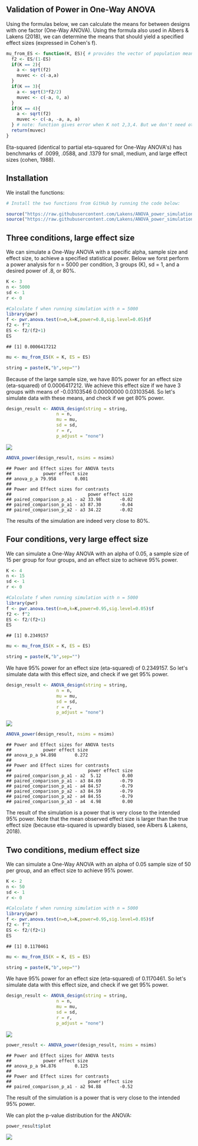 
Validation of Power in One-Way ANOVA
------------------------------------

Using the formulas below, we can calculate the means for between designs with one factor (One-Way ANOVA). Using the formula also used in Albers & Lakens (2018), we can determine the means that should yield a specified effect sizes (expressed in Cohen's f).

``` r
mu_from_ES <- function(K, ES){ # provides the vector of population means for a given population ES and nr of groups
  f2 <- ES/(1-ES)
  if(K == 2){
    a <- sqrt(f2)
    muvec <- c(-a,a)
  }
  if(K == 3){
    a <- sqrt(3*f2/2)
    muvec <- c(-a, 0, a)
  }
  if(K == 4){
    a <- sqrt(f2)
    muvec <- c(-a, -a, a, a)
  } # note: function gives error when K not 2,3,4. But we don't need other K.
  return(muvec)
}
```

Eta-squared (identical to partial eta-squared for One-Way ANOVA's) has benchmarks of .0099, .0588, and .1379 for small, medium, and large effect sizes (cohen, 1988).

Installation
------------

We install the functions:

``` r
# Install the two functions from GitHub by running the code below:

source("https://raw.githubusercontent.com/Lakens/ANOVA_power_simulation/master/ANOVA_design.R")
source("https://raw.githubusercontent.com/Lakens/ANOVA_power_simulation/master/ANOVA_power.R")
```

Three conditions, large effect size
-----------------------------------

We can simulate a One-Way ANOVA with a specific alpha, sample size and effect size, to achieve a specified statistical power. Below we forst perform a power analysis for n = 5000 per condition, 3 groups (K), sd = 1, and a desired power of .8, or 80%.

``` r
K <- 3
n <- 5000
sd <- 1
r <- 0

#Calculate f when running simulation with n = 5000
library(pwr)
f <- pwr.anova.test(n=n,k=K,power=0.8,sig.level=0.05)$f
f2 <- f^2
ES <- f2/(f2+1)
ES
```

    ## [1] 0.0006417212

``` r
mu <- mu_from_ES(K = K, ES = ES)

string = paste(K,"b",sep="")
```

Because of the large sample size, we have 80% power for an effect size (eta-squared) of 0.0006417212. We achieve this effect size if we have 3 groups with means of -0.03103546 0.00000000 0.03103546. So let's simulate data with these means, and check if we get 80% power.

``` r
design_result <- ANOVA_design(string = string,
                   n = n, 
                   mu = mu, 
                   sd = sd, 
                   r = r, 
                   p_adjust = "none")
```

![](validation_power_between_files/figure-markdown_github/unnamed-chunk-4-1.png)

``` r
ANOVA_power(design_result, nsims = nsims)
```

    ## Power and Effect sizes for ANOVA tests
    ##            power effect size
    ## anova_p_a 79.958       0.001
    ## 
    ## Power and Effect sizes for contrasts
    ##                             power effect size
    ## paired_comparison_p_a1 - a2 33.98       -0.02
    ## paired_comparison_p_a1 - a3 87.30       -0.04
    ## paired_comparison_p_a2 - a3 34.22       -0.02

The results of the simulation are indeed very close to 80%.

Four conditions, very large effect size
---------------------------------------

We can simulate a One-Way ANOVA with an alpha of 0.05, a sample size of 15 per group for four groups, and an effect size to achieve 95% power.

``` r
K <- 4
n <- 15
sd <- 1
r <- 0

#Calculate f when running simulation with n = 5000
library(pwr)
f <- pwr.anova.test(n=n,k=K,power=0.95,sig.level=0.05)$f
f2 <- f^2
ES <- f2/(f2+1)
ES
```

    ## [1] 0.2349157

``` r
mu <- mu_from_ES(K = K, ES = ES)

string = paste(K,"b",sep="")
```

We have 95% power for an effect size (eta-squared) of 0.2349157. So let's simulate data with this effect size, and check if we get 95% power.

``` r
design_result <- ANOVA_design(string = string,
                   n = n, 
                   mu = mu, 
                   sd = sd, 
                   r = r, 
                   p_adjust = "none")
```

![](validation_power_between_files/figure-markdown_github/unnamed-chunk-6-1.png)

``` r
ANOVA_power(design_result, nsims = nsims)
```

    ## Power and Effect sizes for ANOVA tests
    ##            power effect size
    ## anova_p_a 94.898       0.272
    ## 
    ## Power and Effect sizes for contrasts
    ##                             power effect size
    ## paired_comparison_p_a1 - a2  5.12        0.00
    ## paired_comparison_p_a1 - a3 84.69       -0.79
    ## paired_comparison_p_a1 - a4 84.57       -0.79
    ## paired_comparison_p_a2 - a3 84.59       -0.79
    ## paired_comparison_p_a2 - a4 84.55       -0.79
    ## paired_comparison_p_a3 - a4  4.98        0.00

The result of the simulation is a power that is very close to the intended 95% power. Note that the mean observed effect size is larger than the true effect size (because eta-squared is upwardly biased, see Albers & Lakens, 2018).

Two conditions, medium effect size
----------------------------------

We can simulate a One-Way ANOVA with an alpha of 0.05 sample size of 50 per group, and an effect size to achieve 95% power.

``` r
K <- 2
n <- 50
sd <- 1
r <- 0

#Calculate f when running simulation with n = 5000
library(pwr)
f <- pwr.anova.test(n=n,k=K,power=0.95,sig.level=0.05)$f
f2 <- f^2
ES <- f2/(f2+1)
ES
```

    ## [1] 0.1170461

``` r
mu <- mu_from_ES(K = K, ES = ES)

string = paste(K,"b",sep="")
```

We have 95% power for an effect size (eta-squared) of 0.1170461. So let's simulate data with this effect size, and check if we get 95% power.

``` r
design_result <- ANOVA_design(string = string,
                   n = n, 
                   mu = mu, 
                   sd = sd, 
                   r = r, 
                   p_adjust = "none")
```

![](validation_power_between_files/figure-markdown_github/unnamed-chunk-8-1.png)

``` r
power_result <- ANOVA_power(design_result, nsims = nsims)
```

    ## Power and Effect sizes for ANOVA tests
    ##            power effect size
    ## anova_p_a 94.876       0.125
    ## 
    ## Power and Effect sizes for contrasts
    ##                             power effect size
    ## paired_comparison_p_a1 - a2 94.88       -0.52

The result of the simulation is a power that is very close to the intended 95% power.

We can plot the p-value distribution for the ANOVA:

``` r
power_result$plot
```

![](validation_power_between_files/figure-markdown_github/unnamed-chunk-9-1.png)
